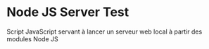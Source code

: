 # Node JS Server Test

Script JavaScript servant à lancer un serveur web local à partir des modules Node JS
